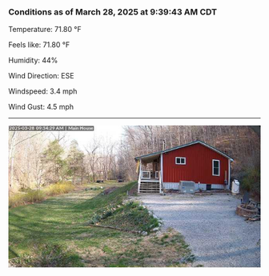 ### Conditions as of March 28, 2025 at 9:39:43 AM CDT 

Temperature: 71.80 &deg;F

Feels like: 71.80 &deg;F

Humidity: 44%

Wind Direction: ESE

Windspeed: 3.4 mph

Wind Gust: 4.5 mph

---

<img src="./images/latest.jpeg"/>

